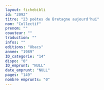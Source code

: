 ```yaml
---
layout: fichebibli
id: "2092"
titre: "23 poètes de Bretagne aujourd'hui"
nom: "Collectif"
prenom: ""
coauteur: ""
traduction: ""
infos: ""
editions: "Ubacs"
annee: "1989"
ID_categorie: "14"
dispo: "0"
ID_emprunt: "NULL"
date_emprunt: "NULL"
pages: "149"
nombre emprunts: "0"
---
```

